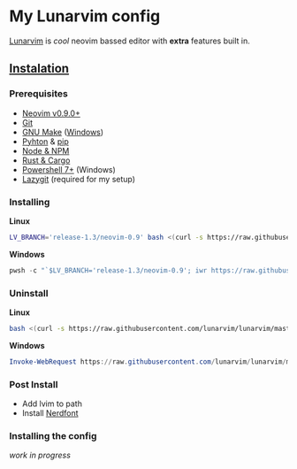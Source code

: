 # My Lunarvim config
[Lunarvim](https://lunarvim.org/) is *cool* neovim bassed editor with **extra** features built in.

## [Instalation](https://www.lunarvim.org/docs/installation)
### Prerequisites
- [Neovim v0.9.0+](https://github.com/neovim/neovim/wiki/Installing-Neovim)
- [Git](https://cli.github.com/)
- [GNU Make](https://www.gnu.org/software/make/) ([Windows](https://gnuwin32.sourceforge.net/packages/make.htm))
- [Pyhton](https://www.python.org/) & [pip](https://pypi.org/project/pip/)
- [Node & NPM](https://nodejs.org/)
- [Rust & Cargo](https://www.rust-lang.org/tools/install)
- [Powershell 7+](https://learn.microsoft.com/en-us/powershell/scripting/whats-new/migrating-from-windows-powershell-51-to-powershell-7?view=powershell-7.2) (Windows)
- [Lazygit](https://github.com/jesseduffield/lazygit#installation) (required for my setup)

### Installing
**Linux**
```bash
LV_BRANCH='release-1.3/neovim-0.9' bash <(curl -s https://raw.githubusercontent.com/LunarVim/LunarVim/release-1.3/neovim-0.9/utils/installer/install.sh)
```

**Windows**
```powershell
pwsh -c "`$LV_BRANCH='release-1.3/neovim-0.9'; iwr https://raw.githubusercontent.com/LunarVim/LunarVim/release-1.3/neovim-0.9/utils/installer/install.ps1 -UseBasicParsing | iex"
```
### Uninstall
**Linux**
```bash
bash <(curl -s https://raw.githubusercontent.com/lunarvim/lunarvim/master/utils/installer/uninstall.sh)
```

**Windows**
```powershell
Invoke-WebRequest https://raw.githubusercontent.com/lunarvim/lunarvim/master/utils/installer/uninstall.ps1 -UseBasicParsing | Invoke-Expression
```
### Post Install
- Add lvim to path
- Install [Nerdfont](https://www.nerdfonts.com/)

### Installing the config
*work in progress*
